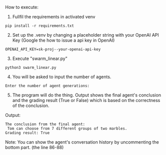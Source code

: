 How to execute:
1. Fullfil the requirements in activated venv
```shell
pip install -r requirements.txt
```
2. Set up the .venv by changing a placeholder string with your OpenAI API Key (Google the how to issue a api key in OpenAI)
```.env
OPENAI_API_KEY=sk-proj--your-openai-api-key
```
3. Execute "swarm_linear.py"
```shell
python3 swarm_linear.py
```
4. You will be asked to input the number of agents.
```shell
Enter the number of agent generations:
```
5. The program will do the thing.
Output shows the final agent's conclusion and the grading result (True or False) which is based on the correctness of the conclusion.

Output:
```shell
The conclusion from the final agent:
 Tom can choose from 7 different groups of two marbles.
Grading result: True
```

Note: You can show the agent's conversation history by uncommenting the bottom part. (the line 86-88)
